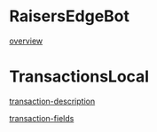 # RaisersEdgeBot
[overview](./overview.md ':include')
# TransactionsLocal

[transaction-description](./TransactionsLocal/transaction-description.md ':include')

[transaction-fields](./TransactionsLocal/transaction-table.md ':include')